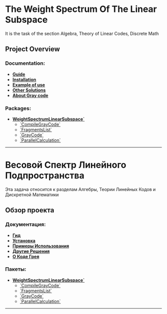 # The Weight Spectrum Of The Linear Subspace
It is the task of the section Algebra, Theory of Linear Codes, Discrete Math

## Project Overview

### Documentation:

- **[Guide](Documentation/English/Guides/WeightSpectrumLinearSubspace.md)** 
- **[Installation](./Documentation/English/Tutorials/Installation.md)**
- **[Example of use](./Documentation/English/Tutorials/ExampleOfUse.md)**
- **[Other Solutions](./Documentation/English/Tutorials/OtherSolutions.md)**
- **[About Gray code](./Documentation/English/Tutorials/AboutGrayCode.md)**

### Packages:

- **[WeightSpectrumLinearSubspace\`](./Source/WeightSpectrumLinearSubspace.m)**
  - [\`CompileGrayCode\`](./Source/Library/CompileGrayCode.m)
  - [\`FragmentsList\`](./Source/Library/FragmentsList.m)
  - [\`GrayCode\`](./Source/Library/GrayCode.m)
  - [\`ParallelCalculation\`](./Source/Library/ParallelCalculation.m)

---

# Весовой Спектр Линейного Подпространства
Эта задача относится к разделам Алгебры, Теории Линейных Кодов и Дискретной Математики  

## Обзор проекта

### Документация:

- **[Гид](Documentation/Russian/Guides/WeightSpectrumLinearSubspace.md)** 
- **[Установка](./Documentation/Russian/Tutorials/Installation.md)** 
- **[Примеры Использования](./Documentation/Russian/Tutorials/ExampleOfUse.md)**
- **[Другие Решения](./Documentation/Russian/Tutorials/OtherSolutions.md)**
- **[О Коде Грея](./Documentation/Russian/Tutorials/AboutGrayCode.md)**

### Пакеты:

- **[WeightSpectrumLinearSubspace\`](./Source/WeightSpectrumLinearSubspace.m)**
  - [\`CompileGrayCode\`](./Source/Library/CompileGrayCode.m)
  - [\`FragmentsList\`](./Source/Library/FragmentsList.m)
  - [\`GrayCode\`](./Source/Library/GrayCode.m)
  - [\`ParallelCalculation\`](./Source/Library/ParallelCalculation.m)

---
